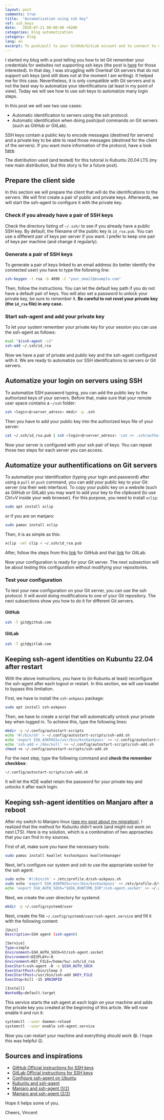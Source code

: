 ```yaml
---
layout: post
comments: true
title:  "Automatization using ssh key"
ref: ssh_keys
date:   2020-07-21 08:00:00 +0200
categories: blog automatization
category: blog
lang: en
excerpt: To push/pull to your GitHub/GitLab account and to connect to other remote servers without having to unlock your SSH key every time.
---
```


I started my blog with a post telling you how to let Git remember your credentials for websites not supporting ssh keys (the post is [here](/blog/automatization/2019/09/09/save-git-credentials.html) for those interested).
In that day, I was struggling with Overleaf Git servers that do not support ssh keys (and still does not at the moment I am writing).
It helped me for this case.
Nevertheless, it is only compatible with Git servers and is not the best way to automatize your identifications (at least in my point of view).
Today we will see how to use ssh keys to automatize many login steps.

In this post we will see two use cases:

- Automatic identification to servers using the ssh protocol.
- Automatic identification when doing push/pull commands on Git servers (such as GitHub or GitLab).

SSH keys contain a public key to encode messages (destined for servers) and a private key to be able to read those messages (destined for the client of the servers).
If you want more information of the protocol, have a look [here](https://www.ssh.com/ssh/public-key-authentication).

The distribution used (and tested) for this tutorial is Kubuntu 20.04 LTS (my new main distribution, but this story is for a future post).

## Prepare the client side

In this section we will prepare the client that will do the identifications to the servers.
We will first create a pair of public and private keys.
Afterwards, we will start the ssh-agent to configure it with the private key.

### Check if you already have a pair of SSH keys

Check the directory listing of `~/.ssh/` to see if you already have a public SSH key.
By default, the filename of the public key is `id_rsa.pub`.
You can use a different pair of keys per server if you want.
I prefer to keep one pair of keys per machine (and change it regularly).

### Generate a pair of SSH keys

To generate a pair of keys linked to an email address (to better identify the connected user) you have to type the following line:

```bash
ssh-keygen -t rsa -b 4096 -C "your_email@example.com"
```

Then, follow the instructions.
You can let the default key path if you do not have a default pair of keys.
You will also set a password to unlock your private key, be sure to remember it.
**Be careful to not revel your private key (the `id_rsa` file) in any case.**

### Start ssh-agent and add your private key

To let your system remember your private key for your session you can use the ssh-agent as follows:

```bash
eval "$(ssh-agent -s)"
ssh-add ~/.ssh/id_rsa
```

Now we have a pair of private and public key and the ssh-agent configured with it.
We are ready to automatize our SSH identifications to servers or Git servers.

## Automatize your login on servers using SSH

To automatize SSH password typing, you can add the public key to the authorized keys of your servers.
Before that, make sure that your remote user space contains a `~/ssh` folder:

```bash
ssh <login>@<server_adress> mkdir -p .ssh
```

Then you have to add your public key into the authorized keys file of your server:

```bash
cat ~/.ssh/id_rsa.pub | ssh <login>@<server_adress> 'cat >> .ssh/authorized_keys'
```

Now your server is configured with your ssh pair of keys.
You can repeat those two steps for each server you can access.

## Automatize your authentifications on Git servers

To automatize your identification (typing your login and password) after using a `pull` or `push` command, you can add your public key to your Git server (via their web interface).
To copy your public key on a website (such as GitHub or GitLab) you may want to add your key to the clipboard (to use Ctrl+V inside your web browser).
For this purpose, you need to install `xclip`:

```bash
sudo apt install xclip
```

or if you are on manjaro:

```bash
sudo pamac install xclip
```

Then, it is as simple as this:

```bash
xclip -sel clip < ~/.ssh/id_rsa.pub
```

After, follow the steps from this [link](https://help.github.com/en/github/authenticating-to-github/adding-a-new-ssh-key-to-your-github-account) for GitHub and that [link](https://docs.gitlab.com/ee/ssh/#add-an-ssh-key-to-your-gitlab-account) for GitLab.

Now your configuration is ready for your Git server.
The next subsection will be about testing this configuration without modifying your repositories.

### Test your configuration

To test your new configuration on your Git server, you can use the ssh protocol.
It will avoid doing modifications to one of your Git repository.
The next subsections show you how to do it for different Git servers.

#### GitHub

```bash
ssh -T git@github.com
```

#### GitLab

```bash
ssh -T git@gitlab.com
```

## Keeping ssh-agent identities on Kubuntu 22.04 after restart

With the above instructions, you have to (in Kubuntu at least) reconfigure the ssh-agent after each logout or restart.
In this section, we will use kwallet to bypass this limitation.

First, we have to install the `ssh-askpass` package:

```bash
sudo apt install ssh-askpass
```

Then, we have to create a script that will automatically unlock your private key when logged in.
To achieve this, type the following lines:

```bash
mkdir -p ~/.config/autostart-scripts
echo '#!/bin/sh' > ~/.config/autostart-scripts/ssh-add.sh
echo 'export SSH_ASKPASS=/usr/bin/ksshaskpass' >> ~/.config/autostart-scripts/ssh-add.sh
echo 'ssh-add < /dev/null' >> ~/.config/autostart-scripts/ssh-add.sh
chmod +x ~/.config/autostart-scripts/ssh-add.sh
```

For the next step, type the following command and **check the remember checkbox**:

```bash
~/.config/autostart-scripts/ssh-add.sh
```

It will let the KDE wallet retain the password for your private key and unlocks it after each login.

## Keeping ssh-agent identities on Manjaro after a reboot

After my switch to Manjaro linux ([see my post about my migration](/blog/2022/09/03/my-switch-to-manjaro.html)), I realized that the method for Kubuntu didn't work (and might not work on next LTS). Here is my solution, which is a combination of two approaches that you can find in my sources.

First of all, make sure you have the necessary tools:

```bash
sudo pamac install kwallet ksshaskpass kwalletmanager
```

Next, let's configure our system and zsh to use the appropriate socket for the ssh agent:

```bash
sudo echo '#!/bin/sh' > /etc/profile.d/ssh-askpass.sh
sudo echo 'export SSH_ASKPASS=/usr/bin/ksshaskpass' >> /etc/profile.d/ssh-askpass.sh
echo 'export SSH_AUTH_SOCK="$XDG_RUNTIME_DIR"/ssh-agent.socket' >> ~/.zshrc
```

Next, we create the user directory for systemd:

```bash
mkdir -p ~/.config/systemd/user
```

Next, create the file `~/.config/systemd/user/ssh-agent.service` and fill it with the following content:

```bash
[Unit]
Description=SSH agent (ssh-agent)

[Service]
Type=simple
Environment=SSH_AUTH_SOCK=%t/ssh-agent.socket
Environment=DISPLAY=:0
Environment=KEY_FILE=/home/%u/.ssh/id_rsa
ExecStart=ssh-agent -D -a $SSH_AUTH_SOCK
ExecStartPost=/bin/sleep 3
ExecStartPost=/usr/bin/ssh-add $KEY_FILE
ExecStop=kill -15 $MAINPID

[Install]
WantedBy=default.target
```

This service starts the ssh agent at each login on your machine and adds the private key you created at the beginning of this article.
We will now enable it and run it:

```bash
systemctl --user daemon-reload
systemctl --user enable ssh-agent.service
```

Now you can restart your machine and everything should work 😄. I hope this was helpful 😉.

## Sources and inspirations

- [GitHub Official instructions for SSH keys](https://help.github.com/en/github/authenticating-to-github)
- [GitLab Official instructions for SSH keys](https://docs.gitlab.com/ee/user/ssh.html)
- [Configure ssh-agent on Ubuntu](http://www.linuxproblem.org/art_9.html)
- [Kubuntu and ssh-agent](https://wiki.csnu.org/index.php/Kubuntu_/_KDE_:_login_ssh_automatique_par_cl%C3%A9)
- [Manjaro and ssh-agent (1/2)](https://forum.manjaro.org/t/configuring-ssh-agent-to-autostart-and-automatically-add-ssh-keys-to-it/99715)
- [Manjaro and ssh-agent (2/2)](https://forum.manjaro.org/t/howto-use-kwallet-as-a-login-keychain-for-storing-ssh-key-passphrases-on-kde/7088)

Hope it helps some of you.

Cheers, Vincent
